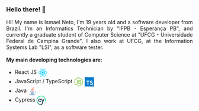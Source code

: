 ### Hello there! 👋

<div style="text-align: justify">
  Hi! My name is Ismael Neto, I'm 19 years old and a software developer from Brazil. I'm an Informatics Technician by "IFPB - Esperança PB", and currently a graduate student of Computer Science at "UFCG - Universidade Federal de Campina Grande". I also work at UFCG, at the Information Systems Lab "LSI", as a software tester.
  <br></br>
  <b> My main developing technologies are: </b>
  <ul>
    <li>React JS
      <img  align="center" src="./assets/reactLogo.png" alt="React logo" width="25px"/>
    </li>
    <li>JavaScript / TypeScript
      <img  align="center" src="./assets/javascriptLogo.png" alt="Javascript logo" width="25px"/>
      <img  align="center" src="./assets/typescriptLogo.png" alt="Typescript logo" width="25px"/>
    </li>
    <li>Java
      <img  align="center" src="./assets/javaLogo.png" alt="Java logo" width="25px"/>
    </li>
    <li>Cypress
      <img  align="center" src="./assets/cypressLogo.png" alt="Cypress logo" width="25px"/>
    </li>
  </ul>
<!--![logo](/assets/image.png "Java")>
-->
</div>
